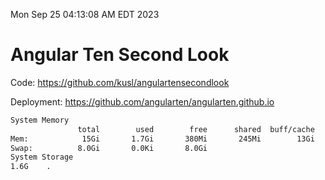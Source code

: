 Mon Sep 25 04:13:08 AM EDT 2023

# Angular Ten Second Look

Code: https://github.com/kusl/angulartensecondlook

Deployment: https://github.com/angularten/angularten.github.io

```bash
System Memory
               total        used        free      shared  buff/cache   available
Mem:            15Gi       1.7Gi       380Mi       245Mi        13Gi        12Gi
Swap:          8.0Gi       0.0Ki       8.0Gi
System Storage
1.6G	.
